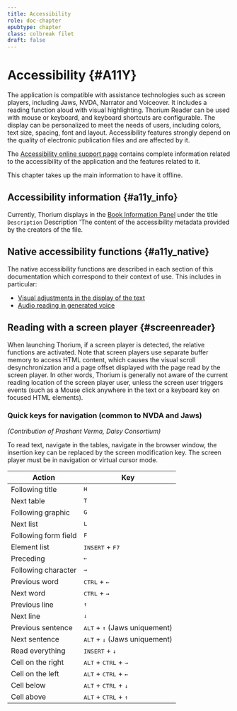 ```yaml
---
title: Accessibility
role: doc-chapter
epubtype: chapter
class: colbreak filet
draft: false
---
```


# Accessibility {#A11Y}
The application is compatible with assistance technologies such as screen players, including Jaws, NVDA, Narrator and Voiceover. It includes a reading function aloud with visual highlighting. Thorium Reader can be used with mouse or keyboard, and keyboard shortcuts are configurable. The display can be personalized to meet the needs of users, including colors, text size, spacing, font and layout.
Accessibility features strongly depend on the quality of electronic publication files and are affected by it. 

The [Accessibility online support page](https://thorium.edrlab.org/en/th3/500_accessibility/) contains complete information related to the accessibility of the application and the features related to it.

This chapter takes up the main information to have it offline.


<section class="filet">

## Accessibility information {#a11y_info}

Currently, Thorium displays in the [Book Information Panel](../102_windows_views_panels/index.xhtml#book_info_panel) under the title `Description` Description 'The content of the accessibility metadata provided by the creators of the file.


</section>
<section class="filet">

## Native accessibility functions {#a11y_native}

The native accessibility functions are described in each section of this documentation which correspond to their context of use. This includes in particular:

* [Visual adjustments in the display of the text](../102_windows_views_panels/index.xhtml#reading_settings_panel)
* [Audio reading in generated voice](../213_reading_auditory/index.xhtml#readaloud)


</section>
<section class="filet">

## Reading with a screen player {#screenreader}

When launching Thorium, if a screen player is detected, the relative functions are activated.
Note that screen players use separate buffer memory to access HTML content, which causes the visual scroll desynchronization and a page offset displayed with the page read by the screen player. In other words, Thorium is generally not aware of the current reading location of the screen player user, unless the screen user triggers events (such as a Mouse click anywhere in the text or a keyboard key on focused HTML elements).


</section>
<section class="filet">


### Quick keys for navigation (common to NVDA and Jaws)

*(Contribution of Prashant Verma, Daisy Consortium)*

To read text, navigate in the tables, navigate in the browser window, the insertion key can be replaced by the screen modification key. The screen player must be in navigation or virtual cursor mode.

|Action |Key|
|---|---|
|Following title| <kbd>H</kbd> |
|Next table| <kbd>T</kbd>|
|Following graphic| <kbd>G</kbd>|
|Next list|<kbd>L</kbd>|
|Following form field|<kbd>F</kbd>|
|Element list| <kbd>INSERT</kbd> + <kbd>F7</kbd> |
|Preceding| <kbd>←</kbd> |
|Following character| <kbd>→</kbd> |
|Previous word |<kbd>CTRL</kbd> + <kbd>←</kbd> |
|Next word|<kbd>CTRL</kbd> + <kbd>→</kbd> |
|Previous line |<kbd>↑</kbd> |
|Next line |<kbd>↓</kbd> |
|Previous sentence |<kbd>ALT</kbd> + <kbd>↑</kbd> (Jaws uniquement) |
|Next sentence|<kbd>ALT</kbd> + <kbd>↓</kbd> (Jaws uniquement) |
|Read everything|<kbd>INSERT</kbd> + <kbd>↓</kbd> |
|Cell on the right|<kbd>ALT</kbd> + <kbd>CTRL</kbd> + <kbd>→</kbd> |
|Cell on the left |<kbd>ALT</kbd> + <kbd>CTRL</kbd> + <kbd>←</kbd>|
|Cell below|<kbd>ALT</kbd> + <kbd>CTRL</kbd> + <kbd>↓</kbd>|
|Cell above|<kbd>ALT</kbd> + <kbd>CTRL</kbd> + <kbd>↑</kbd>|


</section>
